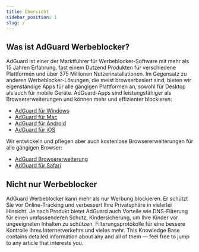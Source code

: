 ```yaml
---
title: Übersicht
sidebar_position: 1
slug: /
---
```


## Was ist AdGuard Werbeblocker?

AdGuard ist einer der Marktführer für Werbeblocker-Software mit mehr als 15 Jahren Erfahrung, fast einem Dutzend Produkten für verschiedene Plattformen und über 375 Millionen Nutzerinstallationen. Im Gegensatz zu anderen Werbeblocker-Lösungen, die meist browserbasiert sind, bieten wir eigenständige Apps für alle gängigen Plattformen an, sowohl für Desktop als auch für mobile Geräte. AdGuard-Apps sind leistungsfähiger als Browsererweiterungen und können mehr und effizienter blockieren:

- [AdGuard für Windows](/adguard-for-windows/features/home-screen)
- [AdGuard für Mac](/adguard-for-mac/features/main)
- [AdGuard für Android](/adguard-for-android/features/protection/ad-blocking)
- [AdGuard für iOS](/adguard-for-ios/features/safari-protection)

Wir entwickeln und pflegen aber auch kostenlose Browsererweiterungen für alle gängigen Browser:

- [AdGuard Browsererweiterung](/adguard-browser-extension/features/filters)
- [AdGuard für Safari](/adguard-for-safari/features/general)

## Nicht nur Werbeblocker

AdGuard Werbeblocker kann mehr als nur Werbung blockieren. Er schützt Sie vor Online-Tracking und verbessert Ihre Privatsphäre in vielerlei Hinsicht. Je nach Produkt bietet AdGuard auch Vorteile wie DNS-Filterung für einen umfassenderen Schutz, Kindersicherung, um Ihre Kinder vor ungeeigneten Inhalten zu schützen, Filterungsprotokolle für eine bessere Kontrolle Ihres Internetverkehrs und vieles mehr. This Knowledge Base contains detailed information about any and all of them — feel free to jump to any article that interests you.
